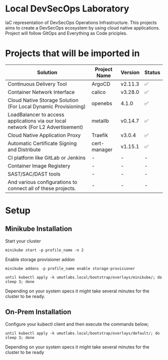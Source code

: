 # Local DevSecOps Laboratory
IaC representation of DevSecOps Operations Infrastructure. This projects aims to create a DevSecOps ecosystem by using cloud native applications. Project will follow GitOps and Everything as Code priciples.

# Projects that will be imported in
| Solution | Project Name | Version | Status |
| ---- | --- | --- | --- |
| Continuous Delivery Tool | ArgoCD | v2.11.3 | :white_check_mark: |
| Container Network Interface | calico | v3.28.0 | :white_check_mark: |
| Cloud Native Storage Solution (For Local Dynamic Provisioning) | openebs | 4.1.0 | :white_check_mark:|
| LoadBalancer to access applications via our local network (For L2 Advertisement) | metallb | v0.14.7 | :white_check_mark: |
| Cloud Native Application Proxy | Traefik | v3.0.4 | :white_check_mark: |
| Automatic Certificate Signing and Distribute | cert-manager | v1.15.1 | :white_check_mark:  |
| CI platform like GitLab or Jenkins | - | - | - |
| Container Image Registery | - | - | - |
| SAST/SAC/DAST tools | - | - | - |
| And various configurations to connect all of these projects. | - | - | - |

# Setup
## Minikube Installation
Start your cluster
```shell
minikube start -p profile_name -n 2
```
Enable storage provisioner addon
```shell
minikube addons -p profile_name enable storage-provisioner
```
```shell
until kubectl apply -k umutlabs.local/bootstrap/overlays/minikube/; do sleep 3; done
```

Depending on your system specs it might take several minutes for the cluster to be ready.

## On-Prem Installation
Configure your kubectl client and then execute the commands below;

```shell
until kubectl apply -k umutlabs.local/bootstrap/overlays/default/; do sleep 3; done
```

Depending on your system specs it might take several minutes for the cluster to be ready